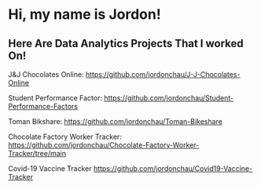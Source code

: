 <h1> Hi, my name is Jordon! </h1>

<h2> Here Are Data Analytics Projects That I worked On! </h2>

J&J Chocolates Online:
https://github.com/jordonchau/J-J-Chocolates-Online

Student Performance Factor:
https://github.com/jordonchau/Student-Performance-Factors

Toman Bikshare:
https://github.com/jordonchau/Toman-Bikeshare

Chocolate Factory Worker Tracker:
https://github.com/jordonchau/Chocolate-Factory-Worker-Tracker/tree/main

Covid-19 Vaccine Tracker
https://github.com/jordonchau/Covid19-Vaccine-Tracker
